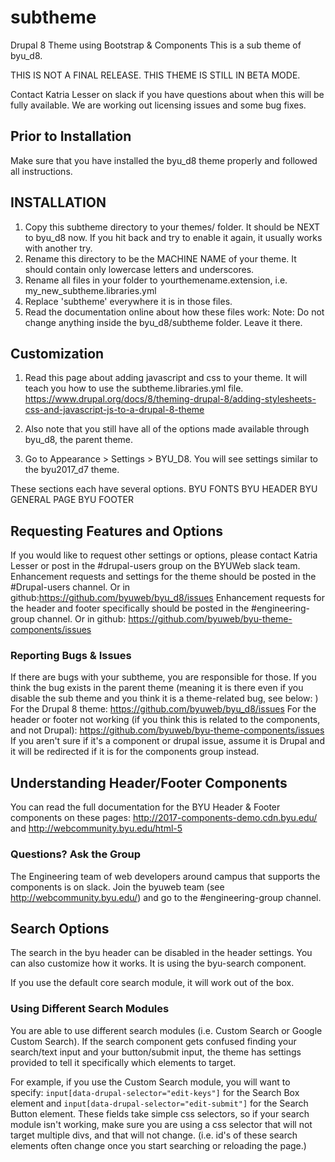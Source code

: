 # subtheme
Drupal 8 Theme using Bootstrap &amp; Components
This is a sub theme of byu_d8. 


THIS IS NOT A FINAL RELEASE. THIS THEME IS STILL IN BETA MODE.

 Contact Katria Lesser on slack if you have questions about when this will be fully available. We are working out licensing issues and some bug fixes.

## Prior to Installation
Make sure that you have installed the byu_d8 theme properly and followed all instructions.

## INSTALLATION
1. Copy this subtheme directory to your themes/ folder. It should be NEXT to byu_d8 now. If you hit back and try to enable it again, it usually works with another try.
2. Rename this directory to be the MACHINE NAME of your theme. It should contain only lowercase letters and underscores.
3. Rename all files in your folder to yourthemename.extension, i.e. my_new_subtheme.libraries.yml 
4. Replace 'subtheme' everywhere it is in those files.
5. Read the documentation online about how these files work:
Note: Do not change anything inside the byu_d8/subtheme folder. Leave it there.

## Customization
1. Read this page about adding javascript and css to your theme. It will teach you how to use the subtheme.libraries.yml file.
https://www.drupal.org/docs/8/theming-drupal-8/adding-stylesheets-css-and-javascript-js-to-a-drupal-8-theme

2. Also note that you still have all of the options made available through byu_d8, the parent theme.
3. Go to Appearance > Settings > BYU_D8. You will see settings similar to the byu2017_d7 theme.

These sections each have several options.
BYU FONTS
BYU HEADER
BYU GENERAL PAGE
BYU FOOTER

## Requesting Features and Options
If you would like to request other settings or options, please contact Katria Lesser or post in the #drupal-users group on the BYUWeb slack team.
Enhancement requests and settings for the theme should be posted in the #Drupal-users channel. 
Or in github:https://github.com/byuweb/byu_d8/issues
Enhancement requests for the header and footer specifically should be posted in the #engineering-group channel.
Or in github: https://github.com/byuweb/byu-theme-components/issues

### Reporting Bugs & Issues
If there are bugs with your subtheme, you are responsible for those. If you think the bug exists in the parent theme
(meaning it is there even if you disable the sub theme and you think it is a theme-related bug, see below: )
For the Drupal 8 theme: https://github.com/byuweb/byu_d8/issues
For the header or footer not working (if you think this is related to the components, and not Drupal):
https://github.com/byuweb/byu-theme-components/issues
If you aren't sure if it's a component or drupal issue, assume it is Drupal and it will be redirected if it
is for the components group instead.

## Understanding Header/Footer Components
You can read the full documentation for the BYU Header & Footer components on these pages:
http://2017-components-demo.cdn.byu.edu/
and 
http://webcommunity.byu.edu/html-5

### Questions? Ask the Group
The Engineering team of web developers around campus that supports the components is on slack.
Join the byuweb team (see http://webcommunity.byu.edu/) and go to the #engineering-group channel.

## Search Options
The search in the byu header can be disabled in the header settings.
You can also customize how it works. It is using the byu-search component. 

If you use the default core search module, it will work out of the box.
### Using Different Search Modules
You are able to use different search modules (i.e. Custom Search or Google Custom Search). If the search
component gets confused finding your search/text input and your button/submit input, the theme has
settings provided to tell it specifically which elements to target.

For example, if you use the Custom Search module, you will want to specify:
`input[data-drupal-selector="edit-keys"]` for the Search Box element
and 
`input[data-drupal-selector="edit-submit"]` for the Search Button element.
These fields take simple css selectors, so if your search module isn't working, make sure you are using a css selector that will not target multiple divs, and that will not change. (i.e. id's of these search elements often change once you start searching or reloading the page.)
